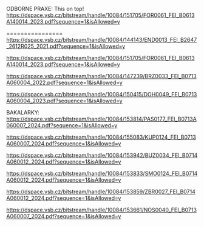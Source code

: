 ODBORNE PRAXE:
This on top!
https://dspace.vsb.cz/bitstream/handle/10084/151705/FOR0061_FEI_B0613A140014_2023.pdf?sequence=1&isAllowed=y

================
https://dspace.vsb.cz/bitstream/handle/10084/144143/END0013_FEI_B2647_2612R025_2021.pdf?sequence=1&isAllowed=y

https://dspace.vsb.cz/bitstream/handle/10084/151705/FOR0061_FEI_B0613A140014_2023.pdf?sequence=1&isAllowed=y

https://dspace.vsb.cz/bitstream/handle/10084/147239/BRZ0033_FEI_B0713A060004_2022.pdf?sequence=1&isAllowed=y

https://dspace.vsb.cz/bitstream/handle/10084/150415/DOH0049_FEI_B0713A060004_2023.pdf?sequence=1&isAllowed=y


BAKALARKY:
https://dspace.vsb.cz/bitstream/handle/10084/153814/PAS0177_FEI_B0713A060007_2024.pdf?sequence=1&isAllowed=y

https://dspace.vsb.cz/bitstream/handle/10084/155083/KUP0124_FEI_B0713A060007_2024.pdf?sequence=1&isAllowed=y

https://dspace.vsb.cz/bitstream/handle/10084/153942/BUZ0034_FEI_B0714A060012_2024.pdf?sequence=1&isAllowed=y

https://dspace.vsb.cz/bitstream/handle/10084/153833/SMO0124_FEI_B0714A060012_2024.pdf?sequence=1&isAllowed=y

https://dspace.vsb.cz/bitstream/handle/10084/153859/ZBR0027_FEI_B0714A060012_2024.pdf?sequence=1&isAllowed=y

https://dspace.vsb.cz/bitstream/handle/10084/153661/NOS0040_FEI_B0713A060007_2024.pdf?sequence=1&isAllowed=y